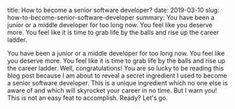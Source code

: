 title: How to become a senior software developer?
date: 2019-03-10
slug: how-to-become-senior-software-developer
summary: You have been a junior or a middle developer for too long now. You feel like you deserve more. You feel like it is time to grab life by the balls and rise up the career ladder.

You have been a junior or a middle developer for too long now. You feel like you deserve more. You feel like it is time
to grab life by the balls and rise up the career ladder. Well, congratulations! You are so lucky to be reading this blog post
because I am about to reveal a secret ingredient I used to become a senior software developer. This is a unique ingredient
which no one else is aware of and which will skyrocket your career in no time. But I warn you! This is not an easy feat
to accomplish. Ready? Let's go.